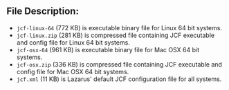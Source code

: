 ## File Description:

- `jcf-linux-64` (772 KB) is executable binary file for Linux 64 bit systems.
- `jcf-linux.zip` (281 KB) is compressed file containing JCF executable and config file for Linux 64 bit systems.
- `jcf-osx-64` (961 KB) is executable binary file for Mac OSX 64 bit systems.
- `jcf-osx.zip` (336 KB) is compressed file containing JCF executable and config file for Mac OSX 64 bit systems.
- `jcf.xml` (11 KB) is Lazarus' default JCF configuration file for all systems.
